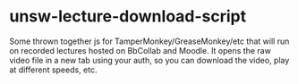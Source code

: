 # unsw-lecture-download-script
Some thrown together js for TamperMonkey/GreaseMonkey/etc that will run on recorded lectures hosted on BbCollab and Moodle.  It opens the raw video file in a new tab using your auth, so you can download the video, play at different speeds, etc.
